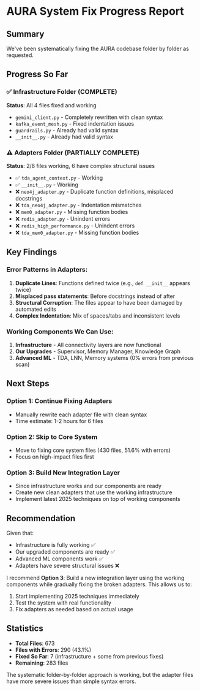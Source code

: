 # AURA System Fix Progress Report

## Summary
We've been systematically fixing the AURA codebase folder by folder as requested.

## Progress So Far

### ✅ Infrastructure Folder (COMPLETE)
**Status**: All 4 files fixed and working
- `gemini_client.py` - Completely rewritten with clean syntax
- `kafka_event_mesh.py` - Fixed indentation issues  
- `guardrails.py` - Already had valid syntax
- `__init__.py` - Already had valid syntax

### ⚠️ Adapters Folder (PARTIALLY COMPLETE) 
**Status**: 2/8 files working, 6 have complex structural issues
- ✅ `tda_agent_context.py` - Working
- ✅ `__init__.py` - Working
- ❌ `neo4j_adapter.py` - Duplicate function definitions, misplaced docstrings
- ❌ `tda_neo4j_adapter.py` - Indentation mismatches
- ❌ `mem0_adapter.py` - Missing function bodies
- ❌ `redis_adapter.py` - Unindent errors
- ❌ `redis_high_performance.py` - Unindent errors  
- ❌ `tda_mem0_adapter.py` - Missing function bodies

## Key Findings

### Error Patterns in Adapters:
1. **Duplicate Lines**: Functions defined twice (e.g., `def __init__` appears twice)
2. **Misplaced pass statements**: Before docstrings instead of after
3. **Structural Corruption**: The files appear to have been damaged by automated edits
4. **Complex Indentation**: Mix of spaces/tabs and inconsistent levels

### Working Components We Can Use:
1. **Infrastructure** - All connectivity layers are now functional
2. **Our Upgrades** - Supervisor, Memory Manager, Knowledge Graph
3. **Advanced ML** - TDA, LNN, Memory systems (0% errors from previous scan)

## Next Steps

### Option 1: Continue Fixing Adapters
- Manually rewrite each adapter file with clean syntax
- Time estimate: 1-2 hours for 6 files

### Option 2: Skip to Core System
- Move to fixing core system files (430 files, 51.6% with errors)
- Focus on high-impact files first

### Option 3: Build New Integration Layer
- Since infrastructure works and our components are ready
- Create new clean adapters that use the working infrastructure
- Implement latest 2025 techniques on top of working components

## Recommendation

Given that:
- Infrastructure is fully working ✅
- Our upgraded components are ready ✅  
- Advanced ML components work ✅
- Adapters have severe structural issues ❌

I recommend **Option 3**: Build a new integration layer using the working components while gradually fixing the broken adapters. This allows us to:
1. Start implementing 2025 techniques immediately
2. Test the system with real functionality
3. Fix adapters as needed based on actual usage

## Statistics
- **Total Files**: 673
- **Files with Errors**: 290 (43.1%)
- **Fixed So Far**: 7 (infrastructure + some from previous fixes)
- **Remaining**: 283 files

The systematic folder-by-folder approach is working, but the adapter files have more severe issues than simple syntax errors.